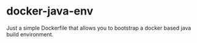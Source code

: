 # docker-java-env
Just a simple Dockerfile that allows you to bootstrap a docker based java build environment.
